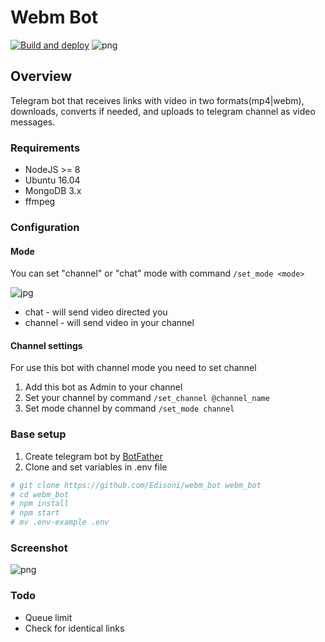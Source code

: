 # Webm Bot
[![Build and deploy](https://github.com/edmand46/webm_bot/actions/workflows/deploy.yml/badge.svg)](https://github.com/edmand46/webm_bot/actions/workflows/deploy.yml)
![png](images/logo.jpg)

## Overview
Telegram bot that receives links with video in two formats(mp4|webm), downloads, converts if needed, and uploads to telegram channel as video messages.
 
### Requirements
* NodeJS >= 8
* Ubuntu 16.04
* MongoDB 3.x
* ffmpeg


### Configuration

#### Mode
You can set "channel" or "chat" mode with command ```/set_mode <mode>```

![jpg](images/example1.jpg)

* chat - will send video directed you
* channel - will send video in your channel


#### Channel settings
For use this bot with channel mode you need to set channel 
1) Add this bot as Admin to your channel
2) Set your channel by command ```/set_channel @channel_name```
3) Set mode channel by command ```/set_mode channel```

### Base setup

1) Create telegram bot by [BotFather](https://telegram.me/botfather)
3) Clone and set variables in .env file
``` bash
# git clone https://github.com/Edisoni/webm_bot webm_bot
# cd webm_bot
# npm install
# npm start
# mv .env-example .env
```


### Screenshot
![png](images/example.png)

### Todo
* Queue limit 
* Check for identical links
